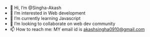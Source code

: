 - 👋 Hi, I’m @Singha-Akash
- 👀 I’m interested in Web development
- 🌱 I’m currently learning Javascript
- 💞️ I’m looking to collaborate on web dev community
- 📫 How to reach me: MY email id is akashsingha0910@gmail.com

<!---
Singha-Akash/Singha-Akash is a ✨ special ✨ repository because its `README.md` (this file) appears on your GitHub profile.
You can click the Preview link to take a look at your changes.
--->
